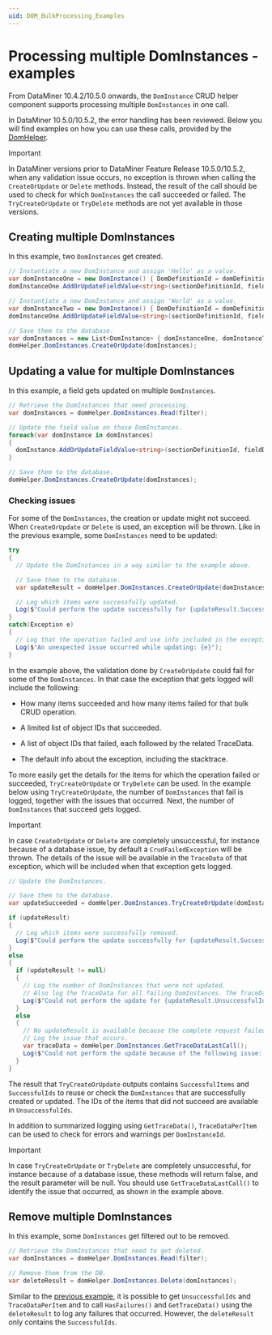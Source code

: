 ```yaml
---
uid: DOM_BulkProcessing_Examples
---
```


# Processing multiple DomInstances - examples

From DataMiner 10.4.2/10.5.0 onwards<!-- RN 37891 -->, the `DomInstance` CRUD helper component supports processing multiple `DomInstances` in one call.

In DataMiner 10.5.0/10.5.2<!-- RN 41546 -->, the error handling has been reviewed. Below you will find examples on how you can use these calls, provided by the [DomHelper](xref:DomHelper_class#multiple-instances).

> [!IMPORTANT]
> In DataMiner versions prior to DataMiner Feature Release 10.5.0/10.5.2<!-- RN 41546 -->, when any validation issue occurs, no exception is thrown when calling the `CreateOrUpdate` or `Delete` methods. Instead, the result of the call should be used to check for which `DomInstances` the call succeeded or failed. The `TryCreateOrUpdate` or `TryDelete` methods are not yet available in those versions.

## Creating multiple DomInstances

In this example, two `DomInstances` get created.

```csharp
// Instantiate a new DomInstance and assign 'Hello' as a value.
var domInstanceOne = new DomInstance() { DomDefinitionId = domDefinitionId };
domInstanceOne.AddOrUpdateFieldValue<string>(sectionDefinitionId, fieldDescriptorId, "Hello");

// Instantiate a new DomInstance and assign 'World' as a value.
var domInstanceTwo = new DomInstance() { DomDefinitionId = domDefinitionId };
domInstanceOne.AddOrUpdateFieldValue<string>(sectionDefinitionId, fieldDescriptorId, "World");

// Save them to the database.
var domInstances = new List<DomInstance> { domInstanceOne, domInstanceTwo };
domHelper.DomInstances.CreateOrUpdate(domInstances);
```

## Updating a value for multiple DomInstances

In this example, a field gets updated on multiple `DomInstances`.

```csharp
// Retrieve the DomInstances that need processing.
var domInstances = domHelper.DomInstances.Read(filter);

// Update the field value on those DomInstances.
foreach(var domInstance in domInstances)
{
  domInstance.AddOrUpdateFieldValue<string>(sectionDefinitionId, fieldDescriptorId, newValue);
}

// Save them to the database.
domHelper.DomInstances.CreateOrUpdate(domInstances);
```

### Checking issues

For some of the `DomInstances`, the creation or update might not succeed. When `CreateOrUpdate` or `Delete` is used, an exception will be thrown. Like in the previous example, some `DomInstances` need to be updated:

```csharp
try
{
  // Update the DomInstances in a way similar to the example above.

  // Save them to the database.
  var updateResult = domHelper.DomInstances.CreateOrUpdate(domInstances);

  // Log which items were successfully updated.
  Log($"Could perform the update successfully for {updateResult.SuccessfulItems.Count} items");
}
catch(Exception e)
{
  // Log that the operation failed and use info included in the exception for a generic message of what failed.
  Log($"An unexpected issue occurred while updating: {e}");
}
```

In the example above, the validation done by `CreateOrUpdate` could fail for some of the `DomInstances`. In that case the exception that gets logged will include the following:

- How many items succeeded and how many items failed for that bulk CRUD operation.

- A limited list of object IDs that succeeded.

- A list of object IDs that failed, each followed by the related TraceData.

- The default info about the exception, including the stacktrace.

To more easily get the details for the items for which the operation failed or succeeded, `TryCreateOrUpdate` or `TryDelete` can be used. In the example below using `TryCreateOrUpdate`, the number of `DomInstances` that fail is logged, together with the issues that occurred. Next, the number of `DomInstances` that succeed gets logged.

> [!IMPORTANT]
> In case `CreateOrUpdate` or `Delete` are completely unsuccessful, for instance because of a database issue, by default a `CrudFailedException` will be thrown. The details of the issue will be available in the `TraceData` of that exception, which will be included when that exception gets logged.

```csharp
// Update the DomInstances.

// Save them to the database.
var updateSucceeded = domHelper.DomInstances.TryCreateOrUpdate(domInstances, out var updateResult);

if (updateResult)
{
  // Log which items were successfully removed.
  Log($"Could perform the update successfully for {updateResult.SuccessfulItems.Count} items");
}
else
{
  if (updateResult != null)
  {
    // Log the number of DomInstances that were not updated.
    // Also log the TraceData for all failing DomInstances. The TraceData contains all errors and warnings.
    Log($"Could not perform the update for {updateResult.UnsuccessfulIds.Count} items: {updateResult.GetTraceData()}");
  }
  else
  {
    // No updateResult is available because the complete request failed.
    // Log the issue that occurs.
    var traceData = domHelper.DomInstances.GetTraceDataLastCall();
    Log($"Could not perform the update because of the following issue: {traceData}");
  }
}
```

The result that `TryCreateOrUpdate` outputs contains `SuccessfulItems` and `SuccessfulIds` to reuse or check the `DomInstances` that are successfully created or updated. The IDs of the items that did not succeed are available in `UnsuccessfulIds`.

In addition to summarized logging using `GetTraceData()`, `TraceDataPerItem` can be used to check for errors and warnings per `DomInstanceId`.

> [!IMPORTANT]
> In case `TryCreateOrUpdate` or `TryDelete` are completely unsuccessful, for instance because of a database issue, these methods will return false, and the result parameter will be null. You should use `GetTraceDataLastCall()` to identify the issue that occurred, as shown in the example above.

## Remove multiple DomInstances

In this example, some `DomInstances` get filtered out to be removed.

```csharp
// Retrieve the DomInstances that need to get deleted.
var domInstances = domHelper.DomInstances.Read(filter);

// Remove them from the DB.
var deleteResult = domHelper.DomInstances.Delete(domInstances);
```

Similar to the [previous example](#checking-issues), it is possible to get `UnsuccessfulIds` and `TraceDataPerItem` and to call `HasFailures()` and `GetTraceData()` using the `deleteResult` to log any failures that occurred. However, the `deleteResult` only contains the `SuccessfulIds`.
